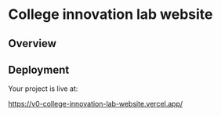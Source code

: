 # College innovation lab website




## Overview


## Deployment

Your project is live at:

https://v0-college-innovation-lab-website.vercel.app/

